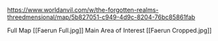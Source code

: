 https://www.worldanvil.com/w/the-forgotten-realms-threedmensional/map/5b827051-c949-4d9c-8204-76bc85861fab

Full Map
[[Faerun Full.jpg]]
Main Area of Interest
[[Faerun Cropped.jpg]]